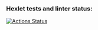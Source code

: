 ### Hexlet tests and linter status:
[![Actions Status](https://github.com/kawasakidrip/java-project-61/actions/workflows/hexlet-check.yml/badge.svg)](https://github.com/kawasakidrip/java-project-61/actions)